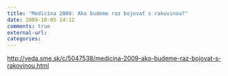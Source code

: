 ```yaml
---
title: "Medicína 2009: Ako budeme raz bojovať s rakovinou?"
date: 2009-10-05 14:12
comments: true
external-url:
categories:
---
```

<http://veda.sme.sk/c/5047538/medicina-2009-ako-budeme-raz-bojovat-s-rakovinou.html>
